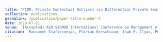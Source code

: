 ```yaml
---
title: "PCOR: Private Contextual Outliers via Differential Private Search"
collection: publications
permalink: /publication/paper-title-number-4
date: 2020-07-01
venue: '[Accepted] ACM SIGMOD International Conference on Management of Data'
citation: 'Masoumeh Shafieinejad, Florian Kerschbaum, Ihab F. Ilyas, PCOR: Private Contextual Outliers via Differential Private Search, Under revision at SIGMOD2021'
---
```


